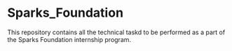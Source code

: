 # Sparks_Foundation
This repository contains all the technical taskd to be performed as a part of the Sparks Foundation internship program.
